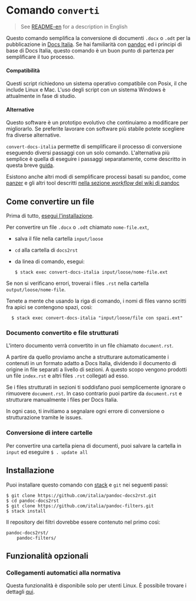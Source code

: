 
# Comando `converti`

> See [README-en](README-en.md) for a description in English

Questo comando semplifica la conversione di documenti `.docx` o `.odt`
per la pubblicazione in [Docs Italia](http://docs.italia.it/). Se hai
familiarità con [pandoc](pandoc.org) ed i principi di base di Docs
Italia, questo comando è un buon punto di partenza per semplificare il
tuo processo.

#### Compatibilità

Questi script richiedono un sistema operativo compatibile con Posix,
il che include Linux e Mac. L'uso degli script con un sistema Windows
è attualmente in fase di studio. 

#### Alternative

Questo software è un prototipo evolutivo che continuiamo a modificare
per migliorarlo. Se preferite lavorare con software più stabile potete
scegliere fra diverse alternative.

`convert-docs-italia` permette di semplificare il processo di
conversione eseguendo diversi passaggi con un solo
comando. L'alternativa più semplice è quella di eseguire i passaggi
separatamente, come descritto in questa breve
[guida](https://github.com/italia/pandoc-docs2rst/blob/master/guida.md).

Esistono anche altri modi di semplificare processi basati su pandoc,
come [panzer](https://github.com/msprev/panzer) e gli altri tool
descritti [nella sezione _workflow_ del wiki di pandoc](
https://github.com/jgm/pandoc/wiki/Pandoc-Extras#workflow)

## Come convertire un file

Prima di tutto, [esegui l'installazione](#installazione).

Per convertire un file `.docx` o `.odt` chiamato `nome-file.ext`,

- salva il file nella cartella `input/loose`

- `cd` alla cartella di `docs2rst`

- da linea di comando, esegui:

      $ stack exec convert-docs-italia input/loose/nome-file.ext

Se non si verificano errori, troverai i files `.rst` nella cartella
`output/loose/nome-file`.

Tenete a mente che usando la riga di comando, i nomi di files vanno
scritti fra apici se contengono spazi, così:

      $ stack exec convert-docs-italia "input/loose/file con spazi.ext"

### Documento convertito e file strutturati

L'intero documento verrà convertito in un file chiamato `document.rst`. 

A partire da quello proviamo anche a strutturare automaticamente i
contenuti in un formato adatto a Docs Italia, dividendo il documento di origine
in file separati a livello di sezioni. A questo scopo vengono prodotti un file
`index.rst` e altri files `.rst` collegati ad esso.

Se i files strutturati in sezioni ti soddisfano puoi semplicemente
ignorare o rimuovere `document.rst`. In caso contrario puoi partire da
`document.rst` e strutturare manualmente i files per Docs Italia.

In ogni caso, ti invitiamo a segnalare ogni errore di conversione o
strutturazione tramite le issues.

### Conversione di intere cartelle

Per convertire una cartella piena di documenti, puoi
salvare la cartella in `input` ed eseguire `$ . update all`

## Installazione

Puoi installare questo comando con
[stack](https://docs.haskellstack.org/en/stable/README/#how-to-install)
e `git` nei seguenti passi:

    $ git clone https://github.com/italia/pandoc-docs2rst.git
    $ cd pandoc-docs2rst
    $ git clone https://github.com/italia/pandoc-filters.git
    $ stack install

Il repository dei filtri dovrebbe essere contenuto nel primo così:

    pandoc-docs2rst/
        pandoc-filters/

## Funzionalità opzionali

### Collegamenti automatici alla normativa

Questa funzionalità è disponibile solo per utenti Linux. È possibile
trovare i dettagli
[qui](../link-normattiva.md).
